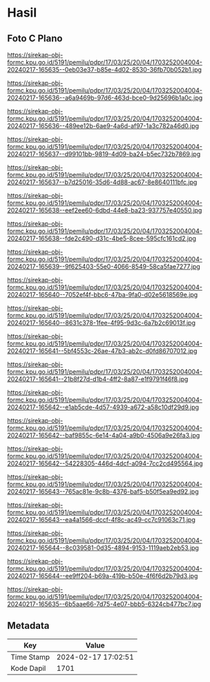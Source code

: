 # Hasil

## Foto C Plano

https://sirekap-obj-formc.kpu.go.id/5191/pemilu/pdpr/17/03/25/20/04/1703252004004-20240217-165635--0eb03e37-b85e-4d02-8530-36fb70b052b1.jpg

https://sirekap-obj-formc.kpu.go.id/5191/pemilu/pdpr/17/03/25/20/04/1703252004004-20240217-165636--a6a9469b-97d6-463d-bce0-9d25696b1a0c.jpg

https://sirekap-obj-formc.kpu.go.id/5191/pemilu/pdpr/17/03/25/20/04/1703252004004-20240217-165636--489ee12b-6ae9-4a6d-af97-1a3c782a46d0.jpg

https://sirekap-obj-formc.kpu.go.id/5191/pemilu/pdpr/17/03/25/20/04/1703252004004-20240217-165637--d99101bb-9819-4d09-ba24-b5ec732b7869.jpg

https://sirekap-obj-formc.kpu.go.id/5191/pemilu/pdpr/17/03/25/20/04/1703252004004-20240217-165637--b7d25016-35d6-4d88-ac67-8e8640111bfc.jpg

https://sirekap-obj-formc.kpu.go.id/5191/pemilu/pdpr/17/03/25/20/04/1703252004004-20240217-165638--eef2ee60-6dbd-44e8-ba23-937757e40550.jpg

https://sirekap-obj-formc.kpu.go.id/5191/pemilu/pdpr/17/03/25/20/04/1703252004004-20240217-165638--fde2c490-d31c-4be5-8cee-595cfc161cd2.jpg

https://sirekap-obj-formc.kpu.go.id/5191/pemilu/pdpr/17/03/25/20/04/1703252004004-20240217-165639--9f625403-55e0-4066-8549-58ca5fae7277.jpg

https://sirekap-obj-formc.kpu.go.id/5191/pemilu/pdpr/17/03/25/20/04/1703252004004-20240217-165640--7052ef4f-bbc6-47ba-9fa0-d02e5618569e.jpg

https://sirekap-obj-formc.kpu.go.id/5191/pemilu/pdpr/17/03/25/20/04/1703252004004-20240217-165640--8631c378-1fee-4f95-9d3c-6a7b2c69013f.jpg

https://sirekap-obj-formc.kpu.go.id/5191/pemilu/pdpr/17/03/25/20/04/1703252004004-20240217-165641--5bf4553c-26ae-47b3-ab2c-d0fd86707012.jpg

https://sirekap-obj-formc.kpu.go.id/5191/pemilu/pdpr/17/03/25/20/04/1703252004004-20240217-165641--21b8f27d-d1b4-4ff2-8a87-e1f9791f46f8.jpg

https://sirekap-obj-formc.kpu.go.id/5191/pemilu/pdpr/17/03/25/20/04/1703252004004-20240217-165642--e1ab5cde-4d57-4939-a672-a58c10df29d9.jpg

https://sirekap-obj-formc.kpu.go.id/5191/pemilu/pdpr/17/03/25/20/04/1703252004004-20240217-165642--baf9855c-6e14-4a04-a9b0-4506a9e26fa3.jpg

https://sirekap-obj-formc.kpu.go.id/5191/pemilu/pdpr/17/03/25/20/04/1703252004004-20240217-165642--54228305-446d-4dcf-a094-7cc2cd495564.jpg

https://sirekap-obj-formc.kpu.go.id/5191/pemilu/pdpr/17/03/25/20/04/1703252004004-20240217-165643--765ac81e-9c8b-4376-baf5-b50f5ea9ed92.jpg

https://sirekap-obj-formc.kpu.go.id/5191/pemilu/pdpr/17/03/25/20/04/1703252004004-20240217-165643--ea4a1566-dccf-4f8c-ac49-cc7c91063c71.jpg

https://sirekap-obj-formc.kpu.go.id/5191/pemilu/pdpr/17/03/25/20/04/1703252004004-20240217-165644--8c039581-0d35-4894-9153-1119aeb2eb53.jpg

https://sirekap-obj-formc.kpu.go.id/5191/pemilu/pdpr/17/03/25/20/04/1703252004004-20240217-165644--ee9ff204-b69a-419b-b50e-4f6f6d2b79d3.jpg

https://sirekap-obj-formc.kpu.go.id/5191/pemilu/pdpr/17/03/25/20/04/1703252004004-20240217-165635--6b5aae66-7d75-4e07-bbb5-6324cb477bc7.jpg


## Metadata

| Key        | Value               |
| ---------- | ------------------- |
| Time Stamp | 2024-02-17 17:02:51 |
| Kode Dapil | 1701                |



